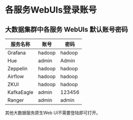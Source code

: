 # 各服务WebUIs登录账号



## 大数据集群中各服务 WebUIs 默认账号密码

| 服务名称   | 账号   | 密码   |
| ---------- | ------ | ------ |
| Grafana    | hadoop | hadoop |
| Hue        | admin  | Admin  |
| Zeppelin   | hadoop | hadoop |
| Airflow    | hadoop | hadoop |
| ZKUI       | hadoop | hadoop |
| KafkaEagle | admin  | 123456 |
| Ranger     | admin  | admin  |

其他大数据服务原生Web UI不需要登陆即可打开。



